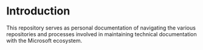 # Introduction

This repository serves as personal documentation of navigating the various repositories and processes involved in maintaining technical documentation with the Microsoft ecosystem.

